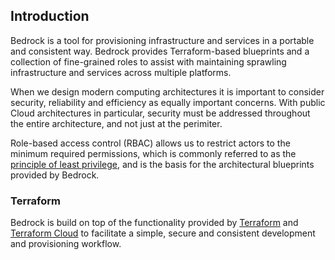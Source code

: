 [principle of least privilege]: https://en.wikipedia.org/wiki/Principle_of_least_privilege

[Docker]: https://docker.com
[Terraform]: https://terraform.io
[Terraform Cloud]: https://app.terraform.io
[Cloudformation]: https://aws.amazon.com/cloudformation/
[Terragrunt]: https://github.com/gruntwork-io/terragrunt
[Astro]: https://github.com/uber/astro

## Introduction

Bedrock is a tool for provisioning infrastructure and services in a portable and consistent way.
Bedrock provides Terraform-based blueprints and a collection of fine-grained roles to assist with maintaining 
sprawling infrastructure and services across multiple platforms. 

When we design modern computing architectures it is important to consider security, 
reliability and efficiency as equally important concerns. With public Cloud architectures in particular, security must 
be addressed throughout the entire architecture, and not just at the perimiter.

Role-based access control (RBAC) allows us to restrict actors to the minimum required permissions, which is commonly 
referred to as the [principle of least privilege], and is the basis for the architectural blueprints provided by 
Bedrock. 

### Terraform

Bedrock is build on top of the functionality provided by [Terraform] and [Terraform Cloud] to
facilitate a simple, secure and consistent development and provisioning workflow.
 